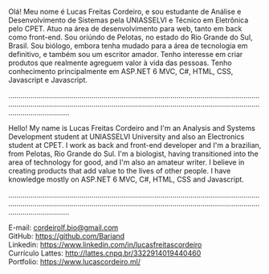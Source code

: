 Olá! Meu nome é Lucas Freitas Cordeiro, e sou estudante de Análise e Desenvolvimento de Sistemas pela UNIASSELVI e Técnico em Eletrônica pelo CPET. Atuo na área de desenvolvimento para web, tanto em back como front-end. Sou oriúndo de Pelotas, no estado do Rio Grande do Sul, Brasil. Sou biólogo, embora tenha mudado para a área de tecnologia em definitivo, e também sou um escritor amador. Tenho interesse em criar produtos que realmente agreguem valor à vida das pessoas. Tenho conhecimento principalmente em ASP.NET 6 MVC, C#, HTML, CSS, Javascript e Javascript.

......................................................................................................................................................................................................................................................................................

Hello! My name is Lucas Freitas Cordeiro and I'm an Analysis and Systems Development student at UNIASSELVI University and also an Electronics student at CPET. I work as back and front-end developer and I'm a brazilian, from Pelotas, Rio Grande do Sul. I'm a biologist, having transitioned into the area of technology for good, and I'm also an amateur writer. I believe in creating products that add value to the lives of other people. I have knowledge mostly on ASP.NET 6 MVC, C#, HTML, CSS and Javascript.

......................................................................................................................................................................................................................................................................................

E-mail: cordeirolf.bio@gmail.com <br>
GitHub: https://github.com/Bariand <br>
Linkedin: https://www.linkedin.com/in/lucasfreitascordeiro <br>
Currículo Lattes: http://lattes.cnpq.br/3322914019440460 <br>
Portfolio: https://www.lucascordeiro.ml/

